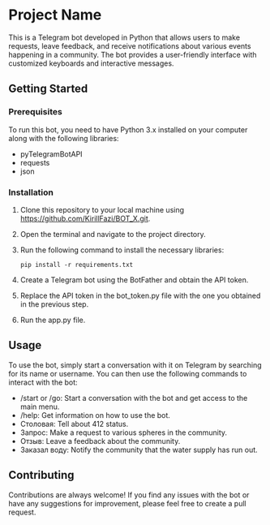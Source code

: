 # Project Name
This is a Telegram bot developed in Python that allows users to make requests, leave feedback, and receive notifications about various events happening in a community. The bot provides a user-friendly interface with customized keyboards and interactive messages.

## Getting Started

### Prerequisites
To run this bot, you need to have Python 3.x installed on your computer along with the following libraries:

- pyTelegramBotAPI
- requests
- json

### Installation
1. Clone this repository to your local machine using https://github.com/KirillFazi/BOT_X.git.
2. Open the terminal and navigate to the project directory.
3. Run the following command to install the necessary libraries:

    ```pip install -r requirements.txt```

4. Create a Telegram bot using the BotFather and obtain the API token.
5. Replace the API token in the bot_token.py file with the one you obtained in the previous step.
6. Run the app.py file.

## Usage
To use the bot, simply start a conversation with it on Telegram by searching for its name or username. You can then use the following commands to interact with the bot:

- /start or /go: Start a conversation with the bot and get access to the main menu.
- /help: Get information on how to use the bot.
- Столовая: Tell about 412 status.
- Запрос: Make a request to various spheres in the community.
- Отзыв: Leave a feedback about the community.
- Заказал воду: Notify the community that the water supply has run out.

## Contributing
Contributions are always welcome! If you find any issues with the bot or have any suggestions for improvement, please feel free to create a pull request.
